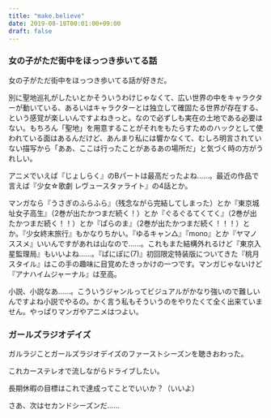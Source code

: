 ```yaml
---
title: "make.believe"
date: 2019-08-18T00:01:00+09:00
draft: false
---
```


### 女の子がただ街中をほっつき歩いてる話

女の子がただ街中をほっつき歩いてる話が好きだ。

別に聖地巡礼がしたいとかそういうわけじゃなくて、広い世界の中をキャラクターが動いている、あるいはキャラクターとは独立して確固たる世界が存在する、という感覚が楽しいんですよねきっと。なので必ずしも実在の土地である必要はない。もちろん「聖地」を用意することがそれをもたらすためのハックとして使われている面はあるんだけど、あんまり私には響かなくて、むしろ明言されていない描写から「ああ、ここは行ったことがあるあの場所だ」と気づく時の方がうれしい。

アニメでいえば『じょしらく』のBパートは最高だったよね……。最近の作品で言えば『少女☆歌劇 レヴュースタァライト』の4話とか。

マンガなら『うさぎのふらふら』（残念ながら完結してしまった）とか『東京城址女子高生』（2巻が出たかつまだ続く！）とか『ぐるぐるてくてく』（2巻が出たかつまだ続く！！）とか『ぱらのま』（2巻が出たかつまだ続く！！！）とか。『少女終末旅行』もかなりちかい。『ゆるキャン△』『mono』とか『ヤマノススメ』いいんですがあれは山なので……。これもまた結構外れるけど『東京入星監理局』もいいよね……。『ぱにぽに(7)』初回限定特装版についてきた『桃月スタイル』はこの手の趣味に目覚めたきっかけの一つです。マンガじゃないけど『アナハイムジャーナル』は至高。

小説、小説なあ……。こういうジャンルってビジュアルがかなり強いので難しいんですよね小説でやるの。かく言う私もそういうのをやりたくて全く出来ていません。やっぱりマンガやアニメはつよい。

### ガールズラジオデイズ

ガルラジことガールズラジオデイズのファーストシーズンを聴きおわった。

これカーステレオで流しながらドライブしたい。

長期休暇の目標はこれで達成ってことでいいか？（いいよ）

さあ、次はセカンドシーズンだ……

